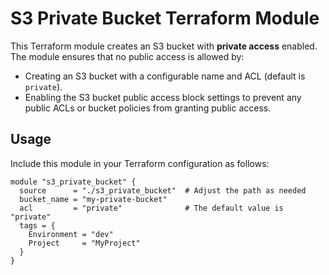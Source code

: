 # S3 Private Bucket Terraform Module

This Terraform module creates an S3 bucket with **private access** enabled. The module ensures that no public access is allowed by:

- Creating an S3 bucket with a configurable name and ACL (default is `private`).
- Enabling the S3 bucket public access block settings to prevent any public ACLs or bucket policies from granting public access.

## Usage

Include this module in your Terraform configuration as follows:

```hcl
module "s3_private_bucket" {
  source      = "./s3_private_bucket"  # Adjust the path as needed
  bucket_name = "my-private-bucket"
  acl         = "private"              # The default value is "private"
  tags = {
    Environment = "dev"
    Project     = "MyProject"
  }
}
